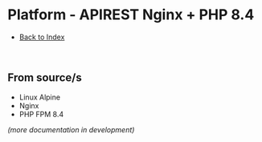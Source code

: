 # Platform - APIREST Nginx + PHP 8.4

- [Back to Index](../../../README.md)
<br>

## From source/s

- Linux Alpine
- Nginx
- PHP FPM 8.4

*(more documentation in development)*